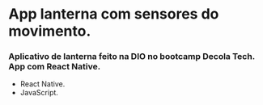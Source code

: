 # App lanterna com sensores do movimento.

### Aplicativo de lanterna feito na DIO no bootcamp Decola Tech. App com React Native.

- React Native.
- JavaScript.

